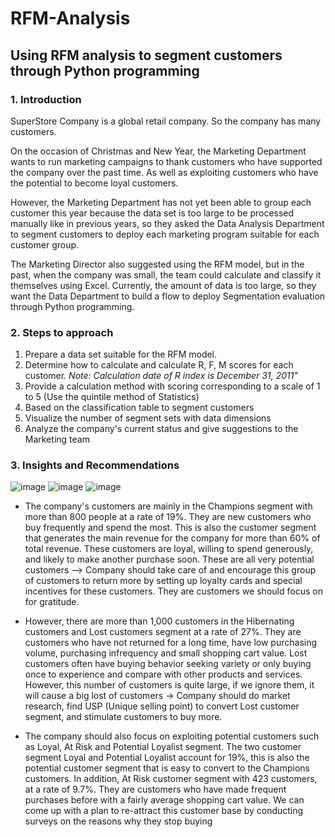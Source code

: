 # RFM-Analysis
## Using RFM analysis to segment customers through Python programming
### 1. Introduction
SuperStore Company is a global retail company. So the company has many customers.

On the occasion of Christmas and New Year, the Marketing Department wants to run marketing campaigns to thank customers who have supported the company over the past time. As well as exploiting customers who have the potential to become loyal customers.

However, the Marketing Department has not yet been able to group each customer this year because the data set is too large to be processed manually like in previous years, so they asked the Data Analysis Department to segment customers to deploy each marketing program suitable for each customer group.

The Marketing Director also suggested using the RFM model, but in the past, when the company was small, the team could calculate and classify it themselves using Excel. Currently, the amount of data is too large, so they want the Data Department to build a flow to deploy Segmentation evaluation through Python programming.

### 2. Steps to approach
1. Prepare a data set suitable for the RFM model.
2. Determine how to calculate and calculate R, F, M scores for each customer.
_Note: Calculation date of R index is December 31, 2011"_
3. Provide a calculation method with scoring corresponding to a scale of 1 to 5 (Use the quintile method of Statistics)
4. Based on the classification table to segment customers
5. Visualize the number of segment sets with data dimensions 
6. Analyze the company's current status and give suggestions to the Marketing team

### 3. Insights and Recommendations
![image](https://github.com/vuhuonggiang123/RFM-Analysis/assets/162288604/d7de7180-5169-48e1-bb71-46f1094225ff)
![image](https://github.com/vuhuonggiang123/RFM-Analysis/assets/162288604/a2df655d-9a92-4842-bb5d-f197dcbbf22d)
![image](https://github.com/vuhuonggiang123/RFM-Analysis/assets/162288604/40a8abd3-d312-4c10-9767-29e4a48741f5)
* The company's customers are mainly in the Champions segment with more than 800 people at a rate of 19%. They are new customers who buy frequently and spend the most. This is also the customer segment that generates the main revenue for the company for more than 60% of total revenue. These customers are loyal, willing to spend generously, and likely to make another purchase soon. These are all very potential customers --> Company should take care of and encourage this group of customers to return more by setting up loyalty cards and special incentives for these customers. They are customers we should focus on for gratitude.

* However, there are more than 1,000 customers in the Hibernating customers and Lost customers segment at a rate of 27%. They are customers who have not returned for a long time, have low purchasing volume, purchasing infrequency and small shopping cart value. Lost customers often have buying behavior seeking variety or only buying once to experience and compare with other products and services. However, this number of customers is quite large, if we ignore them, it will cause a big lost of customers -> Company should do market research, find USP (Unique selling point) to convert Lost customer segment, and stimulate customers to buy more.

* The company should also focus on exploiting potential customers such as Loyal, At Risk and Potential Loyalist segment. The two customer segment Loyal and Potential Loyalist account for 19%, this is also the potential customer segment that is easy to convert to the Champions customers. In addition, At Risk customer segment with 423 customers, at a rate of 9.7%. They are customers who have made frequent purchases before with a fairly average shopping cart value. We can come up with a plan to re-attract this customer base by conducting surveys on the reasons why they stop buying
